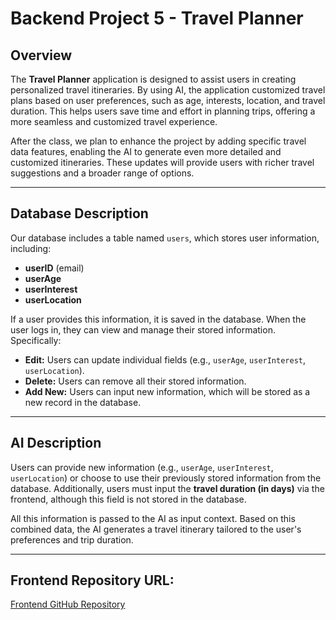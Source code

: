 # Backend Project 5 - Travel Planner

## Overview
The **Travel Planner** application is designed to assist users in creating personalized travel itineraries. By using AI, the application customized travel plans based on user preferences, such as age, interests, location, and travel duration. This helps users save time and effort in planning trips, offering a more seamless and customized travel experience.

After the class, we plan to enhance the project by adding specific travel data features, enabling the AI to generate even more detailed and customized itineraries. These updates will provide users with richer travel suggestions and a broader range of options.

---

## Database Description
Our database includes a table named `users`, which stores user information, including:
- **userID** (email)
- **userAge**
- **userInterest**
- **userLocation**

If a user provides this information, it is saved in the database. When the user logs in, they can view and manage their stored information. Specifically:
- **Edit:** Users can update individual fields (e.g., `userAge`, `userInterest`, `userLocation`).
- **Delete:** Users can remove all their stored information.
- **Add New:** Users can input new information, which will be stored as a new record in the database.

---

## AI Description
Users can provide new information (e.g., `userAge`, `userInterest`, `userLocation`) or choose to use their previously stored information from the database. Additionally, users must input the **travel duration (in days)** via the frontend, although this field is not stored in the database.

All this information is passed to the AI as input context. Based on this combined data, the AI generates a travel itinerary tailored to the user's preferences and trip duration.

---

## Frontend Repository URL:
[Frontend GitHub Repository](https://github.com/pfchensky/project5-frontend)

